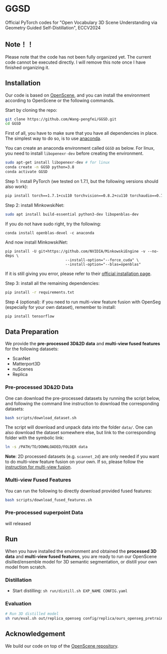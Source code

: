 # GGSD
Official PyTorch codes for "Open Vocabulary 3D Scene Understanding via Geometry Guided Self-Distillation", ECCV2024

## Note！！
Please note that the code has not been fully organized yet. The current code cannot be executed directly. I will remove this note once I have finished organizing it.



## Installation
Our code is based on [OpenScene](https://github.com/pengsongyou/openscene/blob/main/installation.md), and you can install the environment according to OpenScene or the following commands.

Start by cloning the repo:
```bash
git clone https://github.com/Wang-pengfei/GGSD.git
cd GGSD
```

First of all, you have to make sure that you have all dependencies in place.
The simplest way to do so, is to use [anaconda](https://www.anaconda.com/). 

You can create an anaconda environment called `GGSD` as below. For linux, you need to install `libopenexr-dev` before creating the environment.

```bash
sudo apt-get install libopenexr-dev # for linux
conda create -n GGSD python=3.8
conda activate GGSD
```

Step 1: install PyTorch (we tested on 1.7.1, but the following versions should also work):

```bash
pip install torch==1.7.1+cu110 torchvision==0.8.2+cu110 torchaudio==0.7.2 -f https://download.pytorch.org/whl/torch_stable.html
```

Step 2: install MinkowskiNet:

```bash
sudo apt install build-essential python3-dev libopenblas-dev
```
If you do not have sudo right, try the following:
```
conda install openblas-devel -c anaconda
```
And now install MinkowskiNet:
```
pip install -U git+https://github.com/NVIDIA/MinkowskiEngine -v --no-deps \
                           --install-option="--force_cuda" \
                           --install-option="--blas=openblas"
```
If it is still giving you error, please refer to their [official installation page](https://github.com/NVIDIA/MinkowskiEngine#installation).


Step 3: install all the remaining dependencies:
```bash
pip install -r requirements.txt
```

Step 4 (optional): if you need to run multi-view feature fusion with OpenSeg (especially for your own dataset), remember to install:
```bash
pip install tensorflow
```

## Data Preparation

We provide the **pre-processed 3D&2D data** and **multi-view fused features** for the following datasets:
- ScanNet
- Matterport3D
- nuScenes
- Replica
### Pre-processed 3D&2D Data
One can download the pre-processed datasets by running the script below, and following the command line instruction to download the corresponding datasets:
```bash
bash scripts/download_dataset.sh
```
The script will download and unpack data into the folder `data/`. One can also download the dataset somewhere else, but link to the corresponding folder with the symbolic link:
```bash
ln -s /PATH/TO/DOWNLOADED/FOLDER data
```

**Note**: 2D processed datasets (e.g. `scannet_2d`) are only needed if you want to do multi-view feature fusion on your own. If so, please follow the [instruction for multi-view fusion](./scripts/feature_fusion/README.md).

### Multi-view Fused Features

You can run the following to directly download provided fused features:

```bash
bash scripts/download_fused_features.sh
```

### Pre-processed superpoint Data
will released


## Run
When you have installed the environment and obtained the **processed 3D data** and **multi-view fused features**, you are ready to run our OpenScene disilled/ensemble model for 3D semantic segmentation, or distill your own model from scratch.

### Distillation
- Start distilling:
```sh run/distill.sh EXP_NAME CONFIG.yaml```

### Evaluation
```bash
# Run 3D distilled model
sh run/eval.sh out/replica_openseg config/replica/ours_openseg_pretrained.yaml distill
```

## Acknowledgement
We build our code on top of the [OpenScene repository]([https://github.com/wbhu/BPNet](https://github.com/pengsongyou/openscene)).



